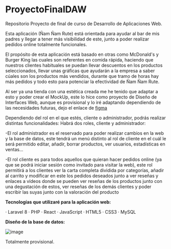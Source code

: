 # ProyectoFinalDAW
Repositorio Proyecto de final de curso de Desarrollo de Aplicaciones Web.

Esta aplicación (Ñam Ñam Rute) está orientada para ayudar al bar de mis padres y llegar a tener más visibilidad de este, junto a poder realizar pedidos online totalmente funcionales.

El propósito de esta aplicación está basado en otras como McDonald's y Burger King las cuales son referentes en comida rápida, haciendo que nuestros clientes habituales se puedan llevar descuentos en los productos seleccionados, llevar unas gráficas que ayudarán a la empresa a saber cúales son los productos más vendidos, durante que tramo de horas hay más pedidos y todo esto para potenciar la efectividad de Ñam Ñam Rute.

Al ser ya una tienda con una estética creada me he tenido que adaptar a esto y poder crear el MockUp, este lo hice como proyecto de Diseño de Interfaces Web, aunque es provisional y lo iré adaptando dependiendo de las necesidades futuras, dejo el enlace de [figma](https://www.figma.com/file/9cdckAUfAHItIrdB3Utxsu/Proyecto-Dise%C3%B1o?node-id=0%3A1&t=ZVcg5bibIT3fKDek-1)

Dependiendo del rol en el que estés, cliente o administrador, podrás realizar distintas funcionalidades:
Habrá dos roles, cliente y administrador: 

-El rol administrador es el reservado para poder realizar cambios en la web y la base de datos, este tendrá un menú distinto al rol de cliente en el cuál le será permitido editar, añadir, borrar productos, ver usuarios, estadísticas en ventas...

-El rol cliente es para todos aquellos que quieran hacer pedidos online (ya que se podrá iniciar sesión como invitado para visitar la web), este rol permitirá a los clientes ver la carta completa dividida por categorías, añadir al carrito y modificar en este los pedidos deseados junto a ver reseñas y enlaces a vídeos donde se pueden ver reseñas de los productos junto con una degustación de estos, ver reseñas de los demás clientes y poder escribir las suyas junto con la valoración del producto

**Tecnologías que utilizaré para la aplicación web:**

· Laravel 8 · PHP · React · JavaScript · HTML5 · CSS3 · MySQL
  
**Diseño de la base de datos:**

![image](https://user-images.githubusercontent.com/91050223/230996943-9ae57a3b-ac68-40b5-8a7f-7a5b52af419b.png)

Totalmente provisional.

